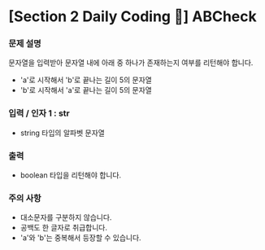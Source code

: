 # [Section 2 Daily Coding 🌟] ABCheck

### 문제 설명

<p>문자열을 입력받아 문자열 내에 아래 중 하나가 존재하는지 여부를 리턴해야 합니다.</p>
 <ul>
    <li>'a'로 시작해서 'b'로 끝나는 길이 5의 문자열</li>
    <li>'b'로 시작해서 'a'로 끝나는 길이 5의 문자열</li>
 </ul>

### 입력 / 인자 1 : str

 <ul>
    <li>string 타입의 알파벳 문자열</li>
 </ul>

### 출력

 <ul>
    <li>boolean 타입을 리턴해야 합니다.</li>
 </ul>

### 주의 사항

 <ul>
    <li>대소문자를 구분하지 않습니다.</li>
    <li>공백도 한 글자로 취급합니다.</li>
    <li>'a'와 'b'는 중복해서 등장할 수 있습니다.</li>
 </ul>
